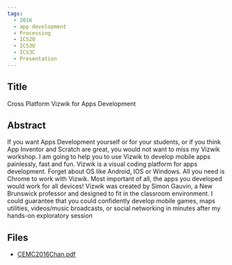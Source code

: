 ```yaml
---
tags:
  - 2016
  - app development
  - Processing
  - ICS2O
  - ICS3U
  - ICS3C
  - Presentation
---
```

    
## Title

Cross Platform Vizwik for Apps Development

## Abstract

If you want Apps Development yourself or for your students, or if you think App Inventor and Scratch are great, you would not want to miss my Vizwik workshop. I am going to help you to use Vizwik to develop mobile apps painlessly, fast and fun. Vizwik is a visual coding platform for apps development. Forget about OS like Android, IOS or Windows. All you need is Chrome to work with Vizwik. Most important of all, the apps you developed would work for all devices! Vizwik was created by Simon Gauvin, a New Brunswick professor and designed to fit in the classroom environment. I could guarantee that you could confidently develop mobile games, maps utilities, videos/music broadcasts, or social networking in minutes after my hands-on exploratory session

## Files

- [CEMC2016Chan.pdf](https://www.russellgordon.ca/acse/cemc-cse-resources/resources/2016/Michael_Chan/CEMC2016Chan.pdf)
